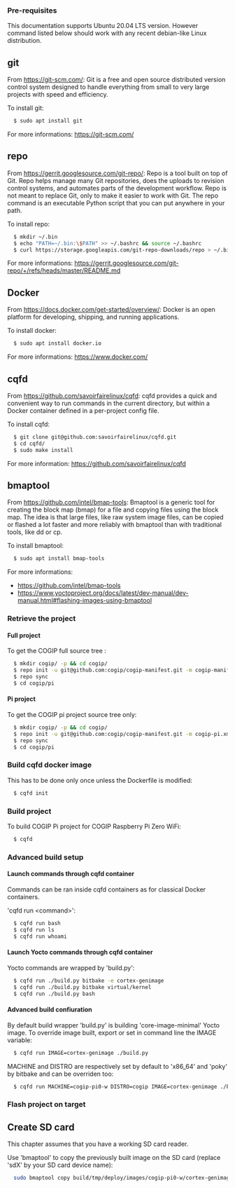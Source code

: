 ### Pre-requisites ###

This documentation supports Ubuntu 20.04 LTS version.
However command listed below should work with any recent debian-like Linux
distribution.

## git ##

From https://git-scm.com/:
Git is a free and open source distributed version control system designed to
 handle everything from small to very large projects with speed and efficiency.

To install git:

```bash
  $ sudo apt install git
```

For more informations: https://git-scm.com/

## repo ##

From https://gerrit.googlesource.com/git-repo/:
Repo is a tool built on top of Git. Repo helps manage many Git repositories,
does the uploads to revision control systems, and automates parts of the
development workflow. Repo is not meant to replace Git, only to make it easier
to work with Git. The repo command is an executable Python script that you can
put anywhere in your path.

To install repo:

```bash
  $ mkdir ~/.bin
  $ echo "PATH=~/.bin:\$PATH" >> ~/.bashrc && source ~/.bashrc
  $ curl https://storage.googleapis.com/git-repo-downloads/repo > ~/.bin/repo
```

For more informations: https://gerrit.googlesource.com/git-repo/+/refs/heads/master/README.md

## Docker  ##

From https://docs.docker.com/get-started/overview/:
Docker is an open platform for developing, shipping, and running applications.

To install docker:

```bash
  $ sudo apt install docker.io
```

For more informations: https://www.docker.com/

## cqfd ##

From https://github.com/savoirfairelinux/cqfd:
cqfd provides a quick and convenient way to run commands in the current
directory, but within a Docker container defined in a per-project config file.

To install cqfd:

```bash
  $ git clone git@github.com:savoirfairelinux/cqfd.git
  $ cd cqfd/
  $ sudo make install
```

For more information: https://github.com/savoirfairelinux/cqfd

## bmaptool ##

From https://github.com/intel/bmap-tools:
Bmaptool is a generic tool for creating the block map (bmap) for a file and
copying files using the block map. The idea is that large files, like raw
system image files, can be copied or flashed a lot faster and more reliably
with bmaptool than with traditional tools, like dd or cp.

To install bmaptool:

```bash
  $ sudo apt install bmap-tools
```

For more informations:
* https://github.com/intel/bmap-tools
* https://www.yoctoproject.org/docs/latest/dev-manual/dev-manual.html#flashing-images-using-bmaptool

### Retrieve the project ###

#### Full project ####

To get the COGIP full source tree :

```bash
  $ mkdir cogip/ -p && cd cogip/
  $ repo init -u git@github.com:cogip/cogip-manifest.git -m cogip-manifest.xml
  $ repo sync
  $ cd cogip/pi
```

#### Pi project ####

To get the COGIP pi project source tree only:

```bash
  $ mkdir cogip/ -p && cd cogip/
  $ repo init -u git@github.com:cogip/cogip-manifest.git -m cogip-pi.xml
  $ repo sync
  $ cd cogip/pi
```

### Build cqfd docker image ###

This has to be done only once unless the Dockerfile is modified:

```bash
  $ cqfd init
```

### Build project ###

To build COGIP Pi project for COGIP Raspberry Pi Zero WiFi:

```bash
  $ cqfd
```

### Advanced build setup ###

#### Launch commands through cqfd container ####

Commands can be ran inside cqfd containers as for classical Docker containers.

'cqfd run \<command\>':

```bash
  $ cqfd run bash
  $ cqfd run ls
  $ cqfd run whoami
```

#### Launch Yocto commands through cqfd container ####

Yocto commands are wrapped by 'build.py':

```bash
  $ cqfd run ./build.py bitbake -e cortex-genimage
  $ cqfd run ./build.py bitbake virtual/kernel
  $ cqfd run ./build.py bash
```

#### Advanced build confiuration ####

By default build wrapper 'build.py' is building 'core-image-minimal' Yocto
image.
To override image built, export or set in command line the IMAGE variable:

```bash
  $ cqfd run IMAGE=cortex-genimage ./build.py
```

MACHINE and DISTRO are respectively set by default to 'x86_64' and 'poky' by
bitbake and can be overriden too:

```bash
  $ cqfd run MACHINE=cogip-pi0-w DISTRO=cogip IMAGE=cortex-genimage ./build.py
```

### Flash project on target ###

## Create SD card ##

This chapter assumes that you have a working SD card reader.

Use 'bmaptool' to copy the previously built image on the SD card (replace 'sdX'
by your SD card device name):

```bash
  sudo bmaptool copy build/tmp/deploy/images/cogip-pi0-w/cortex-genimage-cogip-pi0-w.img.bmap /dev/sdX
```
